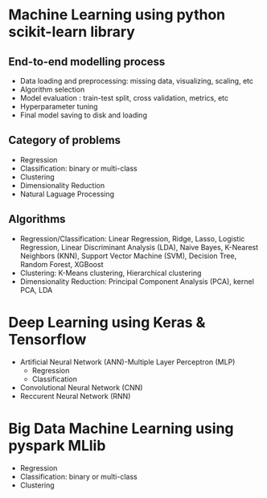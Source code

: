 Machine Learning using python scikit-learn library
============
End-to-end modelling process
------------
- Data loading and preprocessing: missing data, visualizing, scaling, etc
- Algorithm selection 
- Model evaluation : train-test split, cross validation, metrics, etc
- Hyperparameter tuning 
- Final model saving to disk and loading  

Category of problems
------------
- Regression
- Classification: binary or multi-class
- Clustering
- Dimensionality Reduction
- Natural Laguage Processing

Algorithms
------------
- Regression/Classification: Linear Regression, Ridge, Lasso, Logistic Regression, Linear Discriminant Analysis (LDA), Naive Bayes, K-Nearest Neighbors (KNN), Support Vector Machine (SVM), Decision Tree, Random Forest, XGBoost
- Clustering: K-Means clustering, Hierarchical clustering
- Dimensionality Reduction: Principal Component Analysis (PCA), kernel PCA, LDA
  
  
Deep Learning using Keras & Tensorflow
============
- Artificial Neural Network (ANN)-Multiple Layer Perceptron (MLP)
  - Regression
  - Classification
- Convolutional Neural Network (CNN)
- Reccurent Neural Network (RNN)


Big Data Machine Learning using pyspark MLlib
============
- Regression
- Classification: binary or multi-class
- Clustering
